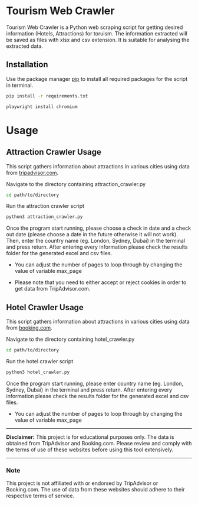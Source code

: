 # Tourism Web Crawler
Tourism Web Crawler is a Python web scraping script for getting desired information (Hotels, Attractions) for toruism. The information extracted will be saved as files with xlsx and csv extension. It is suitable for analysing the extracted data.

## Installation
Use the package manager [pip](https://pip.pypa.io/en/stable/) to install all required packages for the script in terminal.

```bash
pip install -r requirements.txt
```

``` bash
playwright install chromium
```

# Usage
## Attraction Crawler Usage
This script gathers information about attractions in various cities using data from [tripadvisor.com](doc:linking-to-pages#anchor-links).

Navigate to the directory containing attraction_crawler.py
```bash
cd path/to/directory
```

Run the attraction crawler script
```bash
python3 attraction_crawler.py
```

Once the program start running, please choose a check in date and a check out date (please choose a date in the future otherwise it will not work). Then, enter the country name (eg. London, Sydney, Dubai) in the terminal and press return. After entering every information please check the results folder for the generated excel and csv files.

* You can adjust the number of pages to loop through by changing the value of variable max_page

* Please note that you need to either accept or reject cookies in order to get data from TripAdvisor.com.

## Hotel Crawler Usage
This script gathers information about attractions in various cities using data from [booking.com](doc:linking-to-pages#anchor-links).

Navigate to the directory containing hotel_crawler.py
```bash
cd path/to/directory
```

Run the hotel crawler script
```bash
python3 hotel_crawler.py
```

Once the program start running, please enter country name (eg. London, Sydney, Dubai) in the terminal and press return. After entering every information please check the results folder for the generated excel and csv files.

* You can adjust the number of pages to loop through by changing the value of variable max_page

** **

**Disclaimer:** This project is for educational purposes only. The data is obtained from TripAdvisor and Booking.com. Please review and comply with the terms of use of these websites before using this tool extensively.


---

### Note

This project is not affiliated with or endorsed by TripAdvisor or Booking.com. The use of data from these websites should adhere to their respective terms of service.
